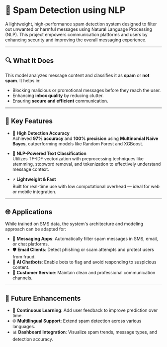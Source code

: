 
# 📧 Spam Detection using NLP

A lightweight, high-performance spam detection system designed to filter out unwanted or harmful messages using Natural Language Processing (NLP). This project empowers communication platforms and users by enhancing security and improving the overall messaging experience.

---

## 🔍 What It Does

This model analyzes message content and classifies it as **spam** or **not spam**. It helps in:

- Blocking malicious or promotional messages before they reach the user.
- Enhancing **inbox quality** by reducing clutter.
- Ensuring **secure and efficient** communication.

---

## 🚀 Key Features

- 🎯 **High Detection Accuracy**  
  Achieved **97% accuracy** and **100% precision** using **Multinomial Naïve Bayes**, outperforming models like Random Forest and XGBoost.

- 💬 **NLP-Powered Text Classification**  
  Utilizes TF-IDF vectorization with preprocessing techniques like stemming, stopword removal, and tokenization to effectively understand message context.

- ⚡ **Lightweight & Fast**  
  Built for real-time use with low computational overhead — ideal for web or mobile integration.

---

## 🌐 Applications
  While trained on SMS data, the system's architecture and modeling approach can be adapted for:

- 📲 **Messaging Apps**: Automatically filter spam messages in SMS, email, or chat platforms.  
- 🛡️ **Email Clients**: Detect phishing or scam attempts and protect users from fraud.  
- 🧠 **AI Chatbots**: Enable bots to flag and avoid responding to suspicious content.  
- 🧹 **Customer Service**: Maintain clean and professional communication channels.

---

## 🔮 Future Enhancements

- 🔁 **Continuous Learning**: Add user feedback to improve prediction over time.  
- 🌐 **Multilingual Support**: Extend spam detection across various languages.  
- 📊 **Dashboard Integration**: Visualize spam trends, message types, and detection accuracy.

